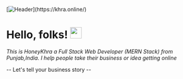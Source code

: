 [![Header](https://i.ibb.co/fqc2MP3/Screenshot-2022-01-17-185758.png"Header")](https://khra.online/)

# Hello, folks! <img src="https://raw.githubusercontent.com/MartinHeinz/MartinHeinz/master/wave.gif" width="30px">

_This is HoneyKhra a Full Stack Web Developer (MERN Stack) from Punjab,India.
I help people take their business or idea getting online_

-- Let's tell your business story --

